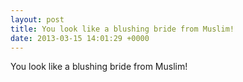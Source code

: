```yaml
---
layout: post
title: You look like a blushing bride from Muslim!
date: 2013-03-15 14:01:29 +0000
---
```


You look like a blushing bride from Muslim!

